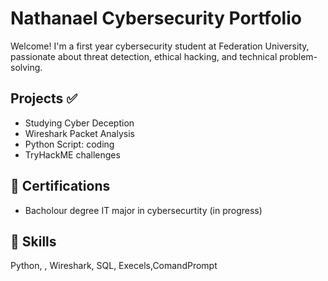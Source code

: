 # Nathanael  Cybersecurity Portfolio

Welcome! I'm a first year cybersecurity student at Federation University, passionate about threat detection, ethical hacking, and technical problem-solving.

##  Projects ✅
- Studying Cyber Deception 
- Wireshark Packet Analysis 
- Python Script: coding
- TryHackME challenges  

## 📜 Certifications
- Bacholour degree IT major in cybersecurtity (in progress)

## 🧠 Skills
Python, , Wireshark, SQL, Execels,ComandPrompt
